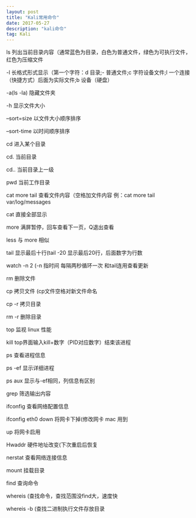 ```yaml
---
layout: post
title: "Kali常用命令"
date: 2017-05-27
description: "kali命令"
tag: Kali
---
```




ls	列出当前目录内容（通常蓝色为目录，白色为普通文件，绿色为可执行文件，红色为压缩文件

-l	长格式形式显示（第一个字符：d 目录;- 普通文件;c 字符设备文件;l 一个连接（快捷方式）后面为实际文件;b 设备（硬盘）

-a(ls -la)	隐藏文件夹

-h	        显示文件大小

–sort=size  以文件大小顺序排序

–sort-time  以时间顺序排序

 

cd           进入某个目录

cd.          当前目录

cd..         当前目录上一级

pwd          当前工作目录

 

cat more tail     查看文件内容（空格加文件内容 例：cat more tail var/log/messages

cat               直接全部显示

more              满屏暂停，回车查看下一页，Q退出查看

less              与 more 相似

tail              显示最后十行(tail -20 显示最后20行，后面数字为行数

watch -n 2        (-n 指时间 每隔两秒循环一次  和tail连用查看更新

 

rm                删除文件

cp                拷贝文件 (cp文件空格对新文件命名

cp -r             拷贝目录

rm -r             删除目录

 

top               监视 linux 性能

kill              top界面输入kill+数字（PID对应数字）结束该进程

ps                查看进程信息

ps -ef            显示详细进程

ps aux            显示与-ef相同，列信息有区别

 

grep              筛选输出内容

 

ifconfig           查看网络配置信息

ifconfig eth0 down 将网卡下掉(修改网卡 mac 用到

up                 将网卡启用

Hwaddr             硬件地址改变(下次重启后恢复

 

nerstat            查看网络连接信息

mount              挂载目录

find               查询命令

whereis            (查找命令，查找范围没find大，速度快

whereis -b         (查找二进制执行文件存放目录
